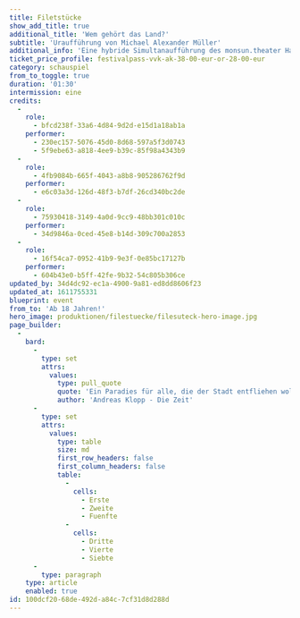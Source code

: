 ```yaml
---
title: Filetstücke
show_add_title: true
additional_title: 'Wem gehört das Land?'
subtitle: 'Uraufführung von Michael Alexander Müller'
additional_info: 'Eine hybride Simultanaufführung des monsun.theater Hamburg und der Vaganten Bühne Berlin'
ticket_price_profile: festivalpass-vvk-ak-38-00-eur-or-28-00-eur
category: schauspiel
from_to_toggle: true
duration: '01:30'
intermission: eine
credits:
  -
    role:
      - bfcd238f-33a6-4d84-9d2d-e15d1a18ab1a
    performer:
      - 230ec157-5076-45d0-8d68-597a5f3d0743
      - 5f9ebe63-a818-4ee9-b39c-85f98a4343b9
  -
    role:
      - 4fb9084b-665f-4043-a8b8-905286762f9d
    performer:
      - e6c03a3d-126d-48f3-b7df-26cd340bc2de
  -
    role:
      - 75930418-3149-4a0d-9cc9-48bb301c010c
    performer:
      - 34d9846a-0ced-45e8-b14d-309c700a2853
  -
    role:
      - 16f54ca7-0952-41b9-9e3f-0e85bc17127b
    performer:
      - 604b43e0-b5ff-42fe-9b32-54c805b306ce
updated_by: 34d4dc92-ec1a-4900-9a81-ed8dd8606f23
updated_at: 1611755331
blueprint: event
from_to: 'Ab 18 Jahren!'
hero_image: produktionen/filestuecke/filesuteck-hero-image.jpg
page_builder:
  -
    bard:
      -
        type: set
        attrs:
          values:
            type: pull_quote
            quote: 'Ein Paradies für alle, die der Stadt entfliehen wollen, jenseits des Alltäglichen. In dem kleinen Ort Seelenheil unweit der Ostsee finden Architekt Lars Drewes und sein Partner Till Feldmann das perfekte Stück Land für eine Feriensiedlung. Allerdings haben sie dabei die Rechnung ohne die Dorfbewohner:innen gemacht, die mit allen Mitteln versuchen, den Bau zu verhindern und ihn über Jahre verzögern. Was 2004 als Sprungbrett ihrer Karriere gedacht war, wird zu einem 17 Jahre währenden Kampf um Investoren, Bebauungspläne, Genehmigungen und Regenbogenpfeifer.'
            author: 'Andreas Klopp - Die Zeit'
      -
        type: set
        attrs:
          values:
            type: table
            size: md
            first_row_headers: false
            first_column_headers: false
            table:
              -
                cells:
                  - Erste
                  - Zweite
                  - Fuenfte
              -
                cells:
                  - Dritte
                  - Vierte
                  - Siebte
      -
        type: paragraph
    type: article
    enabled: true
id: 100dcf20-68de-492d-a84c-7cf31d8d288d
---
```


